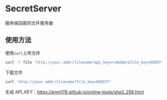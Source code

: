 # SecretServer
服务端加密的文件服务器


## 使用方法

使用`curl`上传文件
```bash
curl -T file 'http://your.addr/filename?api_key=ru8w9qr&file_key=KKEEYY'
```

下载文件
```bash
curl 'http://your.addr/filename?file_key=KKEEYY'
```

生成 API_KEY：https://emn178.github.io/online-tools/sha3_256.html
